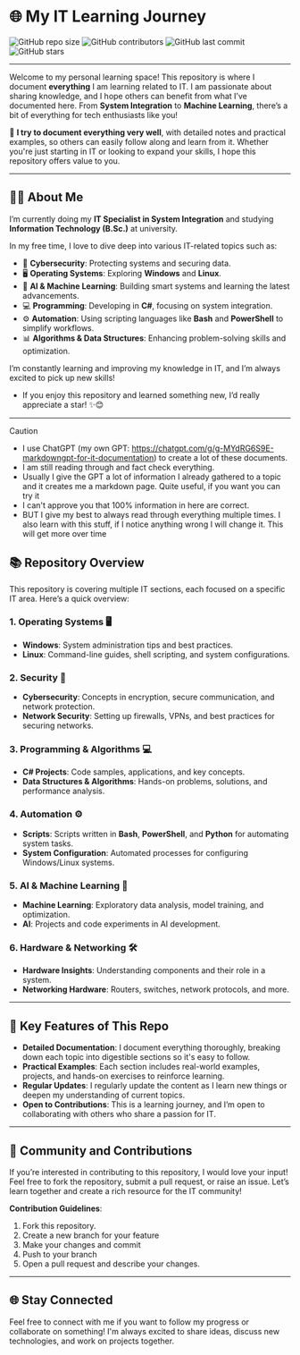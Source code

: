 # 🌐 My IT Learning Journey

![GitHub repo size](https://img.shields.io/github/repo-size/MatthiasWeier/Everything-I-Learn?color=blue) 
![GitHub contributors](https://img.shields.io/github/contributors/MatthiasWeier/Everything-I-Learn?color=blue) 
![GitHub last commit](https://img.shields.io/github/last-commit/MatthiasWeier/Everything-I-Learn?color=green) 
![GitHub stars](https://img.shields.io/github/stars/MatthiasWeier/Everything-I-Learn?style=social) 

---

Welcome to my personal learning space! This repository is where I document **everything** I am learning related to IT. I am passionate about sharing knowledge, and I hope others can benefit from what I’ve documented here. From **System Integration** to **Machine Learning**, there’s a bit of everything for tech enthusiasts like you!

🌟 **I try to document everything very well**, with detailed notes and practical examples, so others can easily follow along and learn from it. Whether you're just starting in IT or looking to expand your skills, I hope this repository offers value to you.

---

## 👨‍💻 About Me

I’m currently doing my **IT Specialist in System Integration** and studying **Information Technology (B.Sc.)** at university. 

In my free time, I love to dive deep into various IT-related topics such as:

- 🔐 **Cybersecurity**: Protecting systems and securing data.
- 🖥️ **Operating Systems**: Exploring **Windows** and **Linux**.
- 🧠 **AI & Machine Learning**: Building smart systems and learning the latest advancements.
- 💻 **Programming**: Developing in **C#**, focusing on system integration.
- ⚙️ **Automation**: Using scripting languages like **Bash** and **PowerShell** to simplify workflows.
- 📊 **Algorithms & Data Structures**: Enhancing problem-solving skills and optimization.

I’m constantly learning and improving my knowledge in IT, and I’m always excited to pick up new skills!

- If you enjoy this repository and learned something new, I’d really appreciate a star! ✨😊

---

> [!CAUTION]
> - I use ChatGPT (my own GPT: https://chatgpt.com/g/g-MYdRG6S9E-markdowngpt-for-it-documentation) to create a lot of these documents.
> - I am still reading through and fact check everything.
> - Usually I give the GPT a lot of information I already gathered to a topic and it creates me a markdown page. Quite useful, if you want you can try it
>  - I can't approve you that 100% information in here are correct.
>   - BUT I give my best to always read through everything multiple times. I also learn with this stuff, if I notice anything wrong I will change it. This will get more over time



## 📚 Repository Overview

This repository is covering multiple IT sections, each focused on a specific IT area. Here’s a quick overview:

### 1. **Operating Systems** 🖥️
   - **Windows**: System administration tips and best practices.
   - **Linux**: Command-line guides, shell scripting, and system configurations.

### 2. **Security** 🔐
   - **Cybersecurity**: Concepts in encryption, secure communication, and network protection.
   - **Network Security**: Setting up firewalls, VPNs, and best practices for securing networks.

### 3. **Programming & Algorithms** 💻
   - **C# Projects**: Code samples, applications, and key concepts.
   - **Data Structures & Algorithms**: Hands-on problems, solutions, and performance analysis.

### 4. **Automation** ⚙️
   - **Scripts**: Scripts written in **Bash**, **PowerShell**, and **Python** for automating system tasks.
   - **System Configuration**: Automated processes for configuring Windows/Linux systems.

### 5. **AI & Machine Learning** 🤖
   - **Machine Learning**: Exploratory data analysis, model training, and optimization.
   - **AI**: Projects and code experiments in AI development.

### 6. **Hardware & Networking** 🛠️
   - **Hardware Insights**: Understanding components and their role in a system.
   - **Networking Hardware**: Routers, switches, network protocols, and more.

---

## 🎯 Key Features of This Repo

- **Detailed Documentation**: I document everything thoroughly, breaking down each topic into digestible sections so it's easy to follow.
- **Practical Examples**: Each section includes real-world examples, projects, and hands-on exercises to reinforce learning.
- **Regular Updates**: I regularly update the content as I learn new things or deepen my understanding of current topics.
- **Open to Contributions**: This is a learning journey, and I’m open to collaborating with others who share a passion for IT.

---

## 👥 Community and Contributions

If you’re interested in contributing to this repository, I would love your input! Feel free to fork the repository, submit a pull request, or raise an issue. Let’s learn together and create a rich resource for the IT community!

**Contribution Guidelines**:

1. Fork this repository.
2. Create a new branch for your feature
3. Make your changes and commit
4. Push to your branch
5. Open a pull request and describe your changes.
---

## 🌐 Stay Connected

Feel free to connect with me if you want to follow my progress or collaborate on something! I'm always excited to share ideas, discuss new technologies, and work on projects together.
